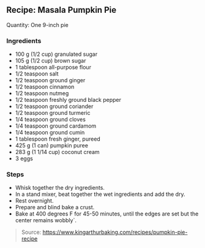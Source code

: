## Recipe: Masala Pumpkin Pie
Quantity: One 9-inch pie  

### Ingredients
 - 100 g (1/2 cup) granulated sugar
 - 105 g (1/2 cup) brown sugar
 - 1 tablespoon all-purpose flour
 - 1/2 teaspoon salt
 - 1/2 teaspoon ground ginger
 - 1/2 teaspoon cinnamon
 - 1/2 teaspoon nutmeg
 - 1/2 teaspoon freshly ground black pepper
 - 1/2 teaspoon ground coriander
 - 1/2 teaspoon ground turmeric
 - 1/4 teaspoon ground cloves
 - 1/4 teaspoon ground cardamom
 - 1/4 teaspoon ground cumin
 - 1 tablespoon fresh ginger, pureed
 - 425 g (1 can) pumpkin puree
 - 283 g (1 1/14 cup) coconut cream
 - 3 eggs

### Steps
 - Whisk together the dry ingredients.
 - In a stand mixer, beat together the wet ingredients and add the dry.
 - Rest overnight.
 - Prepare and blind bake a crust.
 - Bake at 400 degrees F for 45-50 minutes, until the edges are set but the center remains wobbly`.

> Source: https://www.kingarthurbaking.com/recipes/pumpkin-pie-recipe